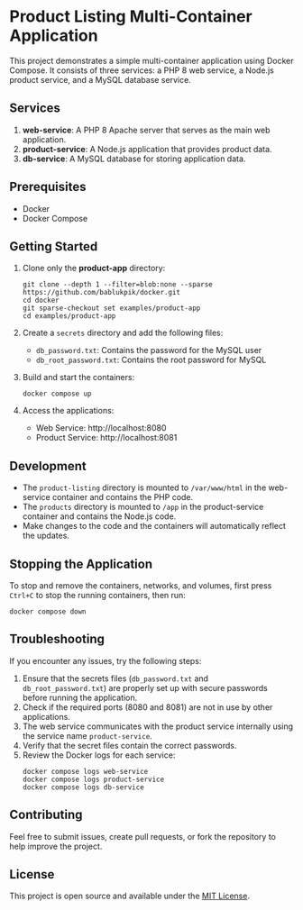 # Product Listing Multi-Container Application

This project demonstrates a simple multi-container application using Docker Compose. It consists of three services: a PHP 8 web service, a Node.js product service, and a MySQL database service.

## Services

1. **web-service**: A PHP 8 Apache server that serves as the main web application.
2. **product-service**: A Node.js application that provides product data.
3. **db-service**: A MySQL database for storing application data.

## Prerequisites

- Docker
- Docker Compose

## Getting Started

1. Clone only the **product-app** directory:

   ```
   git clone --depth 1 --filter=blob:none --sparse https://github.com/bablukpik/docker.git
   cd docker
   git sparse-checkout set examples/product-app
   cd examples/product-app
   ```

2. Create a `secrets` directory and add the following files:

   - `db_password.txt`: Contains the password for the MySQL user
   - `db_root_password.txt`: Contains the root password for MySQL

3. Build and start the containers:

   ```
   docker compose up
   ```

4. Access the applications:
   - Web Service: http://localhost:8080
   - Product Service: http://localhost:8081

## Development

- The `product-listing` directory is mounted to `/var/www/html` in the web-service container and contains the PHP code.
- The `products` directory is mounted to `/app` in the product-service container and contains the Node.js code.
- Make changes to the code and the containers will automatically reflect the updates.

## Stopping the Application

To stop and remove the containers, networks, and volumes, first press `Ctrl+C` to stop the running containers, then run:

```
docker compose down
```

## Troubleshooting

If you encounter any issues, try the following steps:

1. Ensure that the secrets files (`db_password.txt` and `db_root_password.txt`) are properly set up with secure passwords before running the application.
2. Check if the required ports (8080 and 8081) are not in use by other applications.
3. The web service communicates with the product service internally using the service name `product-service`.
4. Verify that the secret files contain the correct passwords.
5. Review the Docker logs for each service:
   ```
   docker compose logs web-service
   docker compose logs product-service
   docker compose logs db-service
   ```

## Contributing

Feel free to submit issues, create pull requests, or fork the repository to help improve the project.

## License

This project is open source and available under the [MIT License](LICENSE).
